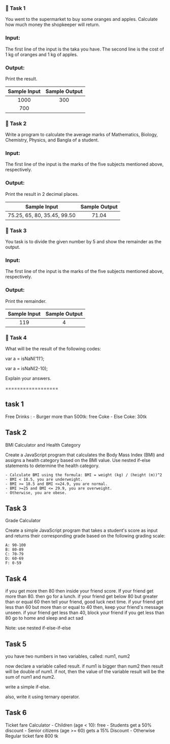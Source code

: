 ### 🎃  Task 1

You went to the supermarket to buy some oranges and apples. Calculate how much money the shopkeeper will return.

### Input:
The first line of the input is the taka you have. The second line is the cost of 1 kg of oranges and 1 kg of apples.

### Output:
Print the result.

| Sample Input | Sample Output |
| :---: | :---: |
| 1000 | 300 |
| 700 |  |

### 🎃  Task 2

Write a program to calculate the average marks of Mathematics, Biology, Chemistry, Physics, and Bangla of a student.

### Input:
The first line of the input is the marks of the five subjects mentioned above, respectively.

### Output:
Print the result in 2 decimal places.

| Sample Input | Sample Output |
| :---: | :---: |
| 75.25, 65, 80, 35.45, 99.50 | 71.04 |

### 🎃  Task 3

You task is to divide the given number by 5 and show the remainder as the output.

### Input:
The first line of the input is the marks of the five subjects mentioned above, respectively.

### Output:
Print the remainder.

| Sample Input | Sample Output |
| :---: | :---: |
| 119 | 4 |

### 🎃  Task 4

What will be the result of the following codes:

var a = isNaN(‘11’);

var a = isNaN(2-10);

Explain your answers.


==================


## task 1

Free Drinks :
    - Burger more than 500tk: free Coke
    - Else Coke: 30tk

## Task 2

BMI Calculator and Health Category

Create a JavaScript program that calculates the Body Mass Index (BMI) and assigns a health category based on the BMI value. Use nested if-else statements to determine the health category.

    - Calculate BMI using the formula: BMI = weight (kg) / (height (m))^2
    - BMI < 18.5, you are underweight.
    - BMI >= 18.5 and BMI <=24.9, you are normal.
    - BMI >=25 and BMI <= 29.9, you are overweight.
    - Otherwise, you are obese.

## Task 3

Grade Calculator

Create a simple JavaScript program that takes a student's score as input and returns their corresponding grade based on the following grading scale:

    A: 90-100
    B: 80-89
    C: 70-79
    D: 60-69
    F: 0-59

## Task 4

if you get more then 80 then inside your friend score. 
    If your friend get more than 80. then go for a lunch. 
    if your friend get below 80 but greater than or equal 60 then tell your friend, good luck next time. 
    if your friend get less than 60 but more than or equal to 40 then, keep your friend's message unseen.
    if your friend get less than 40, block your friend
if you get less than 80 go to home and sleep and act sad

Note: 
use nested if-else-if-else

## Task 5

you have two numbers in two variables, called: num1, num2

now declare a variable called result. 
if num1 is bigger than num2 then result will be double of num1. if not, then the value of the variable result will be the sum of num1 and num2.

write a simple if-else. 

also, write it using ternary operator.

## Task 6

Ticket fare Calculator
    - Children (age < 10): free
    - Students get a 50% discount
    - Senior citizens (age >= 60) gets a 15% Discount
    - Otherwise Regular ticket fare 800 tk